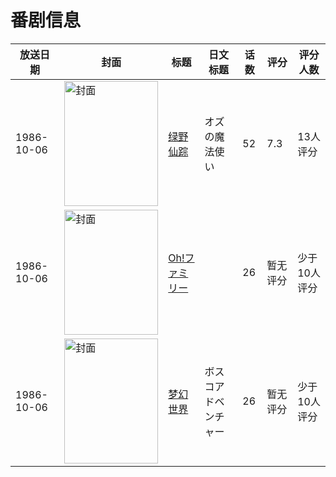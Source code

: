 # 番剧信息

|放送日期|封面|标题|日文标题|话数|评分|评分人数|
|---|---|---|---|---|---|---|
|1986-10-06|<img src="//lain.bgm.tv/pic/cover/c/6e/6b/31698_W189e.jpg" alt="封面" style="width:150px;height:200px;object-fit:cover;">|[绿野仙踪](https://bangumi.tv/subject/31698)|オズの魔法使い|52|7.3|13人评分|
|1986-10-06|<img src="//lain.bgm.tv/pic/cover/c/a3/e6/77246_6Ov9q.jpg" alt="封面" style="width:150px;height:200px;object-fit:cover;">|[Oh!ファミリー](https://bangumi.tv/subject/77246)||26|暂无评分|少于10人评分|
|1986-10-06|<img src="//lain.bgm.tv/pic/cover/c/e4/e7/77247_jAPxd.jpg" alt="封面" style="width:150px;height:200px;object-fit:cover;">|[梦幻世界](https://bangumi.tv/subject/77247)|ボスコアドベンチャー|26|暂无评分|少于10人评分|
